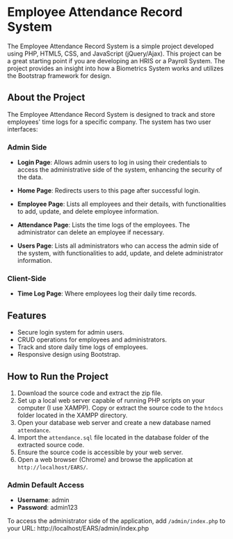 # Employee Attendance Record System

The Employee Attendance Record System is a simple project developed using PHP, HTML5, CSS, and JavaScript (jQuery/Ajax). This project can be a great starting point if you are developing an HRIS or a Payroll System. The project provides an insight into how a Biometrics System works and utilizes the Bootstrap framework for design.

## About the Project

The Employee Attendance Record System is designed to track and store employees' time logs for a specific company. The system has two user interfaces:

### Admin Side

- **Login Page**: Allows admin users to log in using their credentials to access the administrative side of the system, enhancing the security of the data.
  
- **Home Page**: Redirects users to this page after successful login.
  
- **Employee Page**: Lists all employees and their details, with functionalities to add, update, and delete employee information.
  
- **Attendance Page**: Lists the time logs of the employees. The administrator can delete an employee if necessary.
  
- **Users Page**: Lists all administrators who can access the admin side of the system, with functionalities to add, update, and delete administrator information.

### Client-Side

- **Time Log Page**: Where employees log their daily time records.

## Features

- Secure login system for admin users.
- CRUD operations for employees and administrators.
- Track and store daily time logs of employees.
- Responsive design using Bootstrap.

## How to Run the Project

1. Download the source code and extract the zip file.
2. Set up a local web server capable of running PHP scripts on your computer (I use XAMPP). Copy or extract the source code to the `htdocs` folder located in the XAMPP directory.
3. Open your database web server and create a new database named `attendance`.
4. Import the `attendance.sql` file located in the database folder of the extracted source code.
5. Ensure the source code is accessible by your web server.
6. Open a web browser (Chrome) and browse the application at `http://localhost/EARS/`.

### Admin Default Access

- **Username**: admin
- **Password**: admin123

To access the administrator side of the application, add `/admin/index.php` to your URL: http://localhost/EARS/admin/index.php

